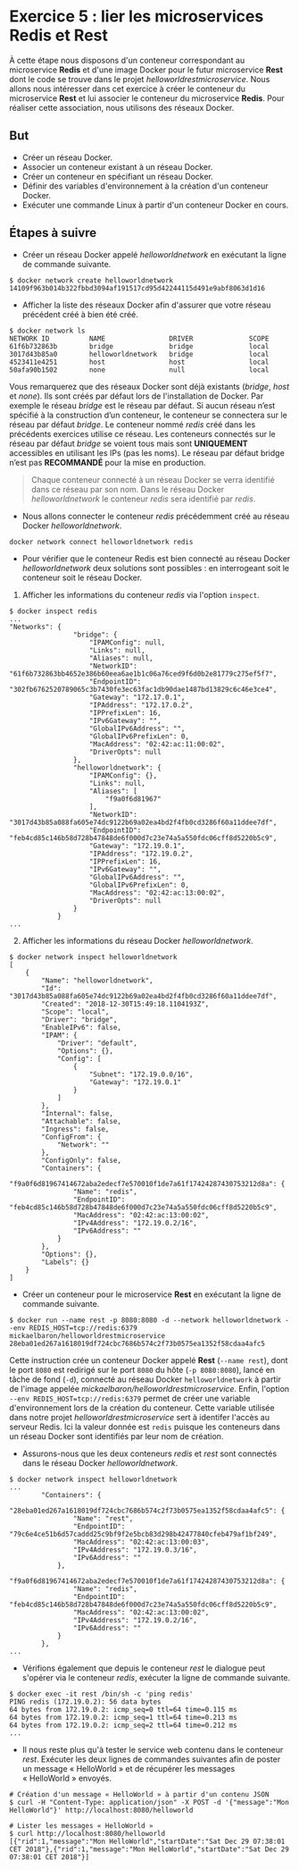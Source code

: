 # Exercice 5 : lier les microservices Redis et Rest

À cette étape nous disposons d'un conteneur correspondant au microservice **Redis** et d'une image Docker pour le futur microservice **Rest** dont le code se trouve dans le projet *helloworldrestmicroservice*. Nous allons nous intéresser dans cet exercice à créer le conteneur du microservice **Rest** et lui associer le conteneur du microservice **Redis**. Pour réaliser cette association, nous utilisons des réseaux Docker.

## But

* Créer un réseau Docker.
* Associer un conteneur existant à un réseau Docker.
* Créer un conteneur en spécifiant un réseau Docker.
* Définir des variables d'environnement à la création d'un conteneur Docker.
* Exécuter une commande Linux à partir d'un conteneur Docker en cours.

## Étapes à suivre

* Créer un réseau Docker appelé *helloworldnetwork* en exécutant la ligne de commande suivante.

```console
$ docker network create helloworldnetwork
14109f963b014b322fbbd3094af191517cd95d42244115d491e9abf8063d1d16
```

* Afficher la liste des réseaux Docker afin d'assurer que votre réseau précédent créé à bien été créé.

```console
$ docker network ls
NETWORK ID          NAME                DRIVER              SCOPE
61f6b732863b        bridge              bridge              local
3017d43b85a0        helloworldnetwork   bridge              local
4523411e4251        host                host                local
50afa90b1502        none                null                local
```

Vous remarquerez que des réseaux Docker sont déjà existants (*bridge*, *host* et *none*). Ils sont créés par défaut lors de l'installation de Docker. Par exemple le réseau *bridge* est le réseau par défaut. Si aucun réseau n’est spécifié à la construction d’un conteneur, le conteneur se connectera sur le réseau par défaut *bridge*. Le conteneur nommé *redis* créé dans les précédents exercices utilise ce réseau. Les conteneurs connectés sur le réseau par défaut *bridge* se voient tous mais sont **UNIQUEMENT** accessibles en utilisant les IPs (pas les noms). Le réseau par défaut bridge n’est pas **RECOMMANDÉ** pour la mise en production.

> Chaque conteneur connecté à un réseau Docker se verra identifié dans ce réseau par son nom. Dans le réseau Docker *helloworldnetwork* le conteneur *redis* sera identifié par *redis*.

* Nous allons connecter le conteneur *redis* précédemment créé au réseau Docker *helloworldnetwork*.

```console
docker network connect helloworldnetwork redis
```

* Pour vérifier que le conteneur Redis est bien connecté au réseau Docker *helloworldnetwork* deux solutions sont possibles : en interrogeant soit le conteneur soit le réseau Docker.

1. Afficher les informations du conteneur *redis* via l'option `inspect`.

```console
$ docker inspect redis
...
"Networks": {
                "bridge": {
                    "IPAMConfig": null,
                    "Links": null,
                    "Aliases": null,
                    "NetworkID": "61f6b732863bb4652e386b60eea6ae1b1c06a76ced9f6d0b2e81779c275ef5f7",
                    "EndpointID": "302fb6762520789065c3b7430fe3ec63fac1db90dae1487bd13829c6c46e3ce4",
                    "Gateway": "172.17.0.1",
                    "IPAddress": "172.17.0.2",
                    "IPPrefixLen": 16,
                    "IPv6Gateway": "",
                    "GlobalIPv6Address": "",
                    "GlobalIPv6PrefixLen": 0,
                    "MacAddress": "02:42:ac:11:00:02",
                    "DriverOpts": null
                },
                "helloworldnetwork": {
                    "IPAMConfig": {},
                    "Links": null,
                    "Aliases": [
                        "f9a0f6d81967"
                    ],
                    "NetworkID": "3017d43b85a088fa605e74dc9122b69a02ea4bd2f4fb0cd3286f60a11ddee7df",
                    "EndpointID": "feb4cd85c146b58d728b47848de6f000d7c23e74a5a550fdc06cff8d5220b5c9",
                    "Gateway": "172.19.0.1",
                    "IPAddress": "172.19.0.2",
                    "IPPrefixLen": 16,
                    "IPv6Gateway": "",
                    "GlobalIPv6Address": "",
                    "GlobalIPv6PrefixLen": 0,
                    "MacAddress": "02:42:ac:13:00:02",
                    "DriverOpts": null
                }
            }
...
```

2. Afficher les informations du réseau Docker *helloworldnetwork*.

```console
$ docker network inspect helloworldnetwork
[
    {
        "Name": "helloworldnetwork",
        "Id": "3017d43b85a088fa605e74dc9122b69a02ea4bd2f4fb0cd3286f60a11ddee7df",
        "Created": "2018-12-30T15:49:18.1104193Z",
        "Scope": "local",
        "Driver": "bridge",
        "EnableIPv6": false,
        "IPAM": {
            "Driver": "default",
            "Options": {},
            "Config": [
                {
                    "Subnet": "172.19.0.0/16",
                    "Gateway": "172.19.0.1"
                }
            ]
        },
        "Internal": false,
        "Attachable": false,
        "Ingress": false,
        "ConfigFrom": {
            "Network": ""
        },
        "ConfigOnly": false,
        "Containers": {
            "f9a0f6d81967414672aba2edecf7e570010f1de7a61f17424287430753212d8a": {
                "Name": "redis",
                "EndpointID": "feb4cd85c146b58d728b47848de6f000d7c23e74a5a550fdc06cff8d5220b5c9",
                "MacAddress": "02:42:ac:13:00:02",
                "IPv4Address": "172.19.0.2/16",
                "IPv6Address": ""
            }
        },
        "Options": {},
        "Labels": {}
    }
]
```

* Créer un conteneur pour le microservice **Rest** en exécutant la ligne de commande suivante.

```console
$ docker run --name rest -p 8080:8080 -d --network helloworldnetwork --env REDIS_HOST=tcp://redis:6379 mickaelbaron/helloworldrestmicroservice
28eba01ed267a1618019df724cbc7686b574c2f73b0575ea1352f58cdaa4afc5
```

Cette instruction crée un conteneur Docker appelé **Rest** (`--name rest`), dont le port `8080` est redirigé sur le port `8080` du hôte (`-p 8080:8080`), lancé en tâche de fond (`-d`), connecté au réseau Docker `helloworldnetwork` à partir de l'image appelée *mickaelbaron/helloworldrestmicroservice*. Enfin, l'option `--env REDIS_HOST=tcp://redis:6379` permet de créer une variable d'environnement lors de la création du conteneur. Cette variable utilisée dans notre projet *helloworldrestmicroservice* sert à identifer l'accès au serveur Redis. Ici la valeur donnée est `redis` puisque les conteneurs dans un réseau Docker sont identifiés par leur nom de création.

* Assurons-nous que les deux conteneurs *redis* et *rest* sont connectés dans le réseau Docker *helloworldnetwork*.

```console
$ docker network inspect helloworldnetwork
...
        "Containers": {
            "28eba01ed267a1618019df724cbc7686b574c2f73b0575ea1352f58cdaa4afc5": {
                "Name": "rest",
                "EndpointID": "79c6e4ce51b6d57caddd25c9bf9f2e5bcb83d298b42477840cfeb479af1bf249",
                "MacAddress": "02:42:ac:13:00:03",
                "IPv4Address": "172.19.0.3/16",
                "IPv6Address": ""
            },
            "f9a0f6d81967414672aba2edecf7e570010f1de7a61f17424287430753212d8a": {
                "Name": "redis",
                "EndpointID": "feb4cd85c146b58d728b47848de6f000d7c23e74a5a550fdc06cff8d5220b5c9",
                "MacAddress": "02:42:ac:13:00:02",
                "IPv4Address": "172.19.0.2/16",
                "IPv6Address": ""
            }
        },
...
```

* Vérifions également que depuis le conteneur *rest* le dialogue peut s'opérer via le conteneur *redis*, exécuter la ligne de commande suivante.

```console
$ docker exec -it rest /bin/sh -c 'ping redis'
PING redis (172.19.0.2): 56 data bytes
64 bytes from 172.19.0.2: icmp_seq=0 ttl=64 time=0.115 ms
64 bytes from 172.19.0.2: icmp_seq=1 ttl=64 time=0.213 ms
64 bytes from 172.19.0.2: icmp_seq=2 ttl=64 time=0.212 ms
...
```

* Il nous reste plus qu'à tester le service web contenu dans le conteneur *rest*. Exécuter les deux lignes de commandes suivantes afin de poster un message « HelloWorld » et de récupérer les messages « HelloWorld » envoyés.

```console
# Création d'un message « HelloWorld » à partir d'un contenu JSON
$ curl -H "Content-Type: application/json" -X POST -d '{"message":"Mon HelloWorld"}' http://localhost:8080/helloworld

# Lister les messages « HelloWorld »
$ curl http://localhost:8080/helloworld
[{"rid":1,"message":"Mon HelloWorld","startDate":"Sat Dec 29 07:38:01 CET 2018"},{"rid":1,"message":"Mon HelloWorld","startDate":"Sat Dec 29 07:38:01 CET 2018"}]
```